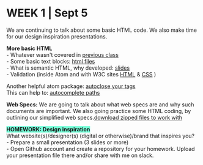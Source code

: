 <h1>WEEK 1 | Sept 5 </h1>
<p>We are continuing to talk about some basic HTML code. We also make time for our design inspiration presentations.</p>

<p><strong>More basic HTML</strong><br>
- Whatever wasn't covered in <a href="../W1_Sept3">previous class</a> <br>
- Some basic text blocks: <a href="https://github.com/miraalibek/NYU_IDM_IntroToWeb/tree/master/W1_Sept5/code">html files</a><br>
- What is semantic HTML, why developed: <a href="IntrotoWeb_W1B_SemanticHTML.pdf">slides</a><br>
- Validation (inside Atom and with W3C sites <a href="https://validator.w3.org/#validate_by_upload">HTML</a> & <a href="https://jigsaw.w3.org/css-validator/#validate_by_upload">CSS</a> ) <br></p>
<p>Another helpful atom package: <a href="https://atom.io/packages/autoclose-html">autoclose your tags</a><br>
This can help to: <a href="https://atom.io/packages/autocomplete-paths">autocomplete paths</a></p>

<p><strong>Web Specs:</strong> We are going to talk about what web specs are and why such documents are important. We also going practice some HTML coding, by outlining our simplified web specs.<a href="code.zip">download zipped files to work with</a></p>

<p><strong><span style="background-color: #75ffd8;">HOMEWORK: Design inspiration<span> </strong><br>
What website(s)/designer(s) (digital or otherwise)/brand that inspires you? <br>
- Prepare a small presentation (3 slides or more)<br>
- Open Github account and create a repository for your homework. Upload your presentation file there and/or share with me on slack.
</p>
